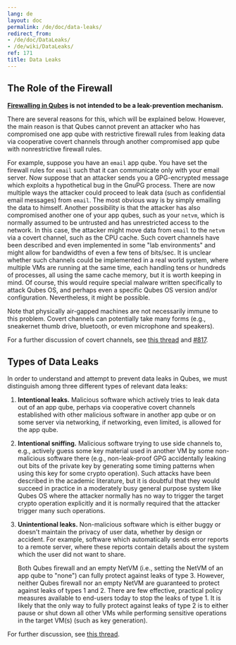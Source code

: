 ```yaml
---
lang: de
layout: doc
permalink: /de/doc/data-leaks/
redirect_from:
- /de/doc/DataLeaks/
- /de/wiki/DataLeaks/
ref: 171
title: Data Leaks
---
```


The Role of the Firewall
------------------------
<a id="the-role-of-the-firewall"></a>

**[Firewalling in Qubes](/de/doc/firewall/) is not intended to be a leak-prevention mechanism.**

There are several reasons for this, which will be explained below.
However, the main reason is that Qubes cannot prevent an attacker who has compromised one app qube with restrictive firewall rules from leaking data via cooperative covert channels through another compromised app qube with nonrestrictive firewall rules.

For example, suppose you have an `email` app qube.
You have set the firewall rules for `email` such that it can communicate only with your email server.
Now suppose that an attacker sends you a GPG-encrypted message which exploits a hypothetical bug in the GnuPG process.
There are now multiple ways the attacker could proceed to leak data (such as confidential email messages) from `email`.
The most obvious way is by simply emailing the data to himself.
Another possibility is that the attacker has also compromised another one of your app qubes, such as your `netvm`, which is normally assumed to be untrusted and has unrestricted access to the network.
In this case, the attacker might move data from `email` to the `netvm` via a covert channel, such as the CPU cache.
Such covert channels have been described and even implemented in some "lab environments" and might allow for bandwidths of even a few tens of bits/sec.
It is unclear whether such channels could be implemented in a real world system, where multiple VMs are running at the same time, each handling tens or hundreds of processes, all using the same cache memory, but it is worth keeping in mind.
Of course, this would require special malware written specifically to attack Qubes OS, and perhaps even a specific Qubes OS version and/or configuration.
Nevertheless, it might be possible.

Note that physically air-gapped machines are not necessarily immune to this problem.
Covert channels can potentially take many forms (e.g., sneakernet thumb drive, bluetooth, or even microphone and speakers).

For a further discussion of covert channels, see [this thread](https://groups.google.com/d/topic/qubes-users/AqZV65yZLuU/discussion) and [#817](https://github.com/QubesOS/qubes-issues/issues/817).

Types of Data Leaks
-------------------
<a id="types-of-data-leaks"></a>

In order to understand and attempt to prevent data leaks in Qubes, we must distinguish among three different types of relevant data leaks:

1. **Intentional leaks.** Malicious software which actively tries to leak data out of an app qube, perhaps via cooperative covert channels established with other malicious software in another app qube or on some server via networking, if networking, even limited, is allowed for the app qube.

2. **Intentional sniffing.** Malicious software trying to use side channels to, e.g., actively guess some key material used in another VM by some non-malicious software there (e.g., non-leak-proof GPG accidentally leaking out bits of the private key by generating some timing patterns when using this key for some crypto operation).
Such attacks have been described in the academic literature, but it is doubtful that they would succeed in practice in a moderately busy general purpose system like Qubes OS where the attacker normally has no way to trigger the target crypto operation explicitly and it is normally required that the attacker trigger many such operations.

3. **Unintentional leaks.** Non-malicious software which is either buggy or doesn't maintain the privacy of user data, whether by design or accident.
   For example, software which automatically sends error reports to a remote server, where these reports contain details about the system which the user did not want to share.

   Both Qubes firewall and an empty NetVM (i.e., setting the NetVM of an app qube to "none") can fully protect against leaks of type 3.
   However, neither Qubes firewall nor an empty NetVM are guaranteed to protect against leaks of types 1 and 2.
   There are few effective, practical policy measures available to end-users today to stop the leaks of type 1.
   It is likely that the only way to fully protect against leaks of type 2 is to either pause or shut down all other VMs while performing sensitive operations in the target VM(s) (such as key generation).

For further discussion, see [this thread](https://groups.google.com/d/topic/qubes-users/t0cmNfuVduw/discussion).